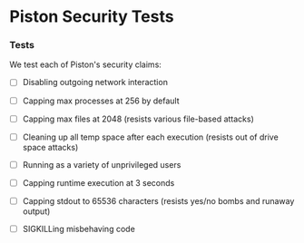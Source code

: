 # Piston Security Tests

### Tests
We test each of Piston's security claims:
- [ ] Disabling outgoing network interaction
- [ ] Capping max processes at 256 by default
- [ ] Capping max files at 2048 (resists various file-based attacks)
- [ ] Cleaning up all temp space after each execution (resists out of drive space attacks)
- [ ] Running as a variety of unprivileged users
- [ ] Capping runtime execution at 3 seconds
- [ ] Capping stdout to 65536 characters (resists yes/no bombs and runaway output)
- [ ] SIGKILLing misbehaving code


